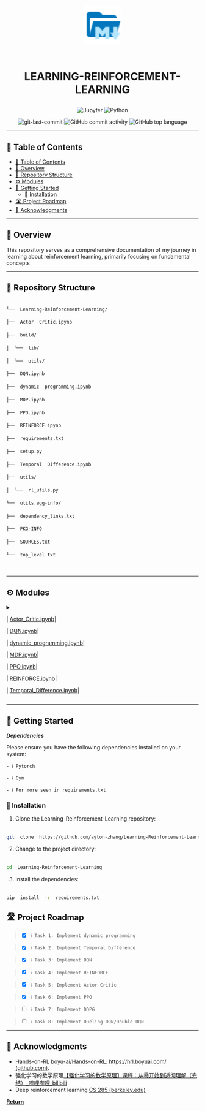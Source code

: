 <div  align="center">

<h1  align="center">

<img  src="https://raw.githubusercontent.com/PKief/vscode-material-icon-theme/ec559a9f6bfd399b82bb44393651661b08aaf7ba/icons/folder-markdown-open.svg"  width="100"  />

<br>LEARNING-REINFORCEMENT-LEARNING</h1>

  

<p  align="center">

<img  src="https://img.shields.io/badge/Jupyter-F37626.svg?style=flat-square&logo=Jupyter&logoColor=white"  alt="Jupyter"  />

<img  src="https://img.shields.io/badge/Python-3776AB.svg?style=flat-square&logo=Python&logoColor=white"  alt="Python"  />

</p>

<img  src="https://img.shields.io/github/last-commit/ayton-zhang/Learning-Reinforcement-Learning?style=flat-square&color=5D6D7E"  alt="git-last-commit"  />

<img  src="https://img.shields.io/github/commit-activity/m/ayton-zhang/Learning-Reinforcement-Learning?style=flat-square&color=5D6D7E"  alt="GitHub commit activity"  />

<img  src="https://img.shields.io/github/languages/top/ayton-zhang/Learning-Reinforcement-Learning?style=flat-square&color=5D6D7E"  alt="GitHub top language"  />

</div>

  

---

  

## 📖 Table of Contents

- [📖 Table of Contents](#-table-of-contents)
- [📍 Overview](#-overview)
- [📂 Repository Structure](#-repository-structure)
- [⚙️ Modules](#️-modules)
- [🚀 Getting Started](#-getting-started)
  - [🔧 Installation](#-installation)
- [🛣 Project Roadmap](#-project-roadmap)
- [👏 Acknowledgments](#-acknowledgments)

  

---

  
  

## 📍 Overview

  
This repository serves as a comprehensive documentation of my journey in learning about reinforcement learning, primarily focusing on fundamental concepts
  

---

 


  
  

## 📂 Repository Structure

  

```sh

└──  Learning-Reinforcement-Learning/

├──  Actor  Critic.ipynb

├──  build/

│  └──  lib/

│  └──  utils/

├──  DQN.ipynb

├──  dynamic  programming.ipynb

├──  MDP.ipynb

├──  PPO.ipynb

├──  REINFORCE.ipynb

├──  requirements.txt

├──  setup.py

├──  Temporal  Difference.ipynb

├──  utils/

│  └──  rl_utils.py

└──  utils.egg-info/

├──  dependency_links.txt

├──  PKG-INFO

├──  SOURCES.txt

└──  top_level.txt

  

```

  

---

  
  

## ⚙️ Modules

  

<details  closed><summary>


| [Actor_Critic.ipynb](https://github.com/ayton-zhang/Learning-Reinforcement-Learning/blob/main/Actor_Critic.ipynb)|

| [DQN.ipynb](https://github.com/ayton-zhang/Learning-Reinforcement-Learning/blob/main/DQN.ipynb)|

| [dynamic_programming.ipynb](https://github.com/ayton-zhang/Learning-Reinforcement-Learning/blob/main/dynamic_programming.ipynb)|

| [MDP.ipynb](https://github.com/ayton-zhang/Learning-Reinforcement-Learning/blob/main/MDP.ipynb)|

| [PPO.ipynb](https://github.com/ayton-zhang/Learning-Reinforcement-Learning/blob/main/PPO.ipynb)|

| [REINFORCE.ipynb](https://github.com/ayton-zhang/Learning-Reinforcement-Learning/blob/main/REINFORCE.ipynb)|

| [Temporal_Difference.ipynb](https://github.com/ayton-zhang/Learning-Reinforcement-Learning/blob/main/Temporal_Difference.ipynb)|
  

</details>

  

---

  

## 🚀 Getting Started

  

***Dependencies***

  

Please ensure you have the following dependencies installed on your system:

  

`- ℹ️ Pytorch`

  

`- ℹ️ Gym`

  

`- ℹ️ For more seen in requirements.txt`

  

### 🔧 Installation

  

1. Clone the Learning-Reinforcement-Learning repository:

```sh

git  clone  https://github.com/ayton-zhang/Learning-Reinforcement-Learning

```

  

2. Change to the project directory:

```sh

cd  Learning-Reinforcement-Learning

```

  

3. Install the dependencies:

```sh

pip  install  -r  requirements.txt

```

  

  
  

## 🛣 Project Roadmap

  

>  - [X] `ℹ️ Task 1: Implement dynamic programming`

>  - [X] `ℹ️ Task 2: Implement Temporal Difference`

>  - [X] `ℹ️ Task 3: Implement DQN`

>  - [X] `ℹ️ Task 4: Implement REINFORCE`

>  - [X] `ℹ️ Task 5: Implement Actor-Critic`

>  - [X] `ℹ️ Task 6: Implement PPO`

>  - [ ] `ℹ️ Task 7: Implement DDPG`

>  - [ ] `ℹ️ Task 8: Implement Dueling DQN/Double DQN`

  
  

---


## 👏 Acknowledgments

  

- Hands-on-RL [boyu-ai/Hands-on-RL: https://hrl.boyuai.com/ (github.com)](https://github.com/boyu-ai/Hands-on-RL).
- 强化学习的数学原理[【强化学习的数学原理】课程：从零开始到透彻理解（完结）_哔哩哔哩_bilibili](https://www.bilibili.com/video/BV1sd4y167NS/?spm_id_from=333.1007.top_right_bar_window_custom_collection.content.click&vd_source=bca6d9d20ceefd07dd7a30aa760e4b9a)
- Deep reinforcement learning [CS 285 (berkeley.edu)](http://rail.eecs.berkeley.edu/deeprlcourse/)

  

[**Return**](#Top)

  